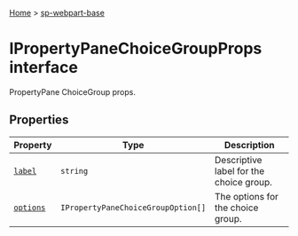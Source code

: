 <!-- docId=sp-webpart-base.ipropertypanechoicegroupprops -->

[Home](./index.md) &gt; [sp-webpart-base](./sp-webpart-base.md)

# IPropertyPaneChoiceGroupProps interface

PropertyPane ChoiceGroup props.

## Properties

|  Property | Type | Description |
|  --- | --- | --- |
|  [`label`](./sp-webpart-base.ipropertypanechoicegroupprops.label.md) | `string` | Descriptive label for the choice group. |
|  [`options`](./sp-webpart-base.ipropertypanechoicegroupprops.options.md) | `IPropertyPaneChoiceGroupOption[]` | The options for the choice group. |

